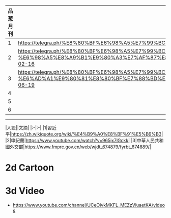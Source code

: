 |品葱月刊||
|:-|:-|
|1|https://telegra.ph/%E8%80%BF%E6%98%A5%E7%99%BC%E8%A8%80-01-18|
|2|https://telegra.ph/%E8%80%BF%E6%98%A5%E7%99%BC%E8%A8%80-%E6%98%A5%E8%A9%B1%E9%80%A3%E7%AF%87%E8%80%BF%E7%A0%B4%E4%B8%8B%E9%99%90-02-16|
|3|https://telegra.ph/%E8%80%BF%E6%98%A5%E7%99%BC%E8%A8%80-%E6%AD%A1%E9%80%81%E8%80%BF%E7%88%BD%E8%BF%8E%E6%96%B0%E5%90%8D%E5%AD%97-06-19|
|4|
|5|
|6|
***
|人設||文摘|
|:-|:-|
|1|習近平|https://zh.wikiquote.org/wiki/%E4%B9%A0%E8%BF%91%E5%B9%B3|
|2|申紀蘭|https://www.youtube.com/watch?v=965jx7lGckk|
|3|中華人民共和國外交部|https://www.fmprc.gov.cn/web/wjdt_674879/fyrbt_674889/|

# 2d Cartoon

# 3d Video
- https://www.youtube.com/channel/UCeOivkMKFL_MEZzVluaetKA/videos
